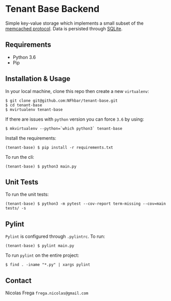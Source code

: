 # Tenant Base Backend

Simple key-value storage which implements a small subset of the [memcached protocol](https://memcached.org/).
Data is persisted through [SQLite](https://www.sqlite.org/index.html).

## Requirements
- Python 3.6
- Pip

## Installation & Usage
In your local machine, clone this repo then create a new `virtualenv`:
```
$ git clone git@github.com:NFhbar/tenant-base.git
$ cd tenant-base
$ mvirtualenv tenant-base
```

If there are issues with `python` version you can force `3.6` by using:
```
$ mkvirtualenv --python=`which python3` tenant-base
```

Install the requirements:
```
(tenant-base) $ pip install -r requirements.txt
```

To run the cli:
```
(tenant-base) $ python3 main.py
```

## Unit Tests
To run the unit tests:
```
(tenant-base) $ python3 -m pytest --cov-report term-missing --cov=main tests/ -s
```
## Pylint
`Pylint` is configured through `.pylintrc`. To run:
```
(tenant-base) $ pylint main.py
```

To run `pylint` on the entire project:
```
$ find . -iname "*.py" | xargs pylint
```

## Contact
Nicolas Frega
`frega.nicolas@gmail.com`
